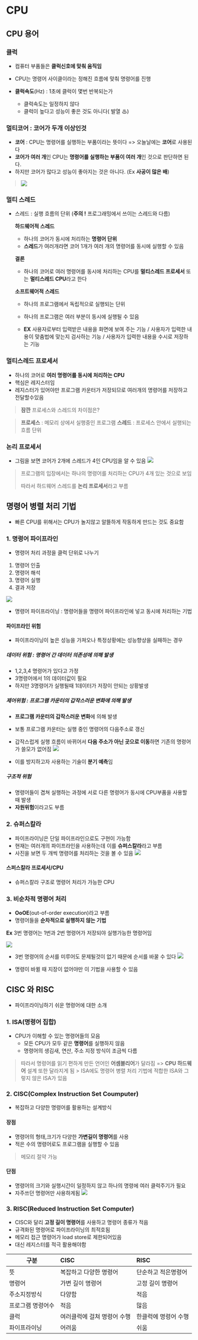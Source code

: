 
# CPU
## CPU 용어
### 클럭
+ 컴퓨터 부품들은 **클럭신호에 맞춰 움직임**

+ CPU는 명령어 사이클이라는 정해진 흐름에 맞춰 명령어를 진행

+ **클럭속도**(Hz) : 1초에 클럭이 몇번 반복되는가
	+ 클럭속도는 일정하지 않다
	+ 클럭이 높다고 성능이 좋은 것도 아니다( 발열 ♨)


### 멀티코어 : 코어가 두개 이상인것
+ **코어** : CPU는 명령어를 실행하는 부품이라는 뜻이다 => 오늘날에는 **코어**로 사용된다
+ **코어가 여러 개**인 CPU는 **명령어를 실행하는 부품이 여러 개**인 것으로 판단하면 된다.
+ 하지만 코어가 많다고 성능이 좋아지는 것은 아니다. (Ex **사공이 많은 배**)
> ![](https://i.imgur.com/pGttoB9.png)

### 멀티 스레드
+ 스레드 : 실행 흐름의 단위 (**주의 !** 프로그래밍에서 쓰이는 스레드와 다름)
	
	**하드웨어적 스레드**
	+ 하나의 코어가 동시에 처리하는 **명령어 단위**
	+ **스레드**가 여러개라면 코어 1개가 여러 개의 명령어를 동시에 실행할 수 있음
	
	**결론**
	+ 하나의 코어로 여러 명령어를 동시에 처리하는 CPU를 **멀티스레드 프로세서** 또는 **멀티스레드 CPU**라고 한다


	**소프트웨어적 스레드**
	+ 하나의 프로그램에서 독립적으로 실행되는 단위
	+ 하나의 프로그램은 여러 부분이 동시에 실행될 수 있음
	
	 + **EX** 사용자로부터 입력받은 내용을 화면에 보여 주는 기능 / 
	    사용자가 입력한 내용이 맞춤법에 맞는지 검사하는 기능 /
	    사용자가 입력한 내용을 수시로 저장하는 기능


### 멀티스레드 프로세서
+ 하나의 코어로 **여러 명령어를 동시에 처리하는 CPU**
+ 핵심은 레지스터임
+ 레지스터가 있어야만 프로그램 카운터가 저장되므로 여러개의 명령어를 저장하고 전달할수있음

> **잠깐** 프로세스와 스레드의 차이점은?

> **프로세스** : 메모리 상에서 실행중인 프로그램
> **스레드** : 프로세스 안에서 실행되는 흐름 단위


### 논리 프로세서
+ 그림을 보면 코어가 2개에 스레드가 4인 CPU임을 알 수 있음
  ![](https://i.imgur.com/i170p3s.png)

> 프로그램의 입장에서는 하나의 명령어를 처리하는 CPU가 4개 있는 것으로 보임
> 
> 따라서 하드웨어 스레드를 **논리 프로세서**라고 부름 


## 명령어 병렬 처리 기법
+ 빠른 CPU를 위해서는 CPU가 놀지않고 알뜰하게 작동하게 만드는 것도 중요함
### 1. 명령어 파이프라인
+ 명령어 처리 과정을 클럭 단위로 나누기
1. 명령어 인출
2. 명령어 해석
3. 명령어 실행
4. 결과 저장

![](https://i.imgur.com/yJxTC7q.png)

+ 명령어 파이프라이닝 : 명령어들을 명령어 파이프라인에 넣고 동시에 처리하는 기법
#### 파이프라인 위험
- 파이프라이닝이 높은 성능을 가져오나 특정상황에는 성능향상을 실패하는 경우
##### **데이터 위험** : 명령어 간 데이터 의존성에 의해 발생
+ 1,2,3,4 명령어가 있다고 가정
+ 3명령어에서 1의 데이터값이 필요
+ 하지만 3명령어가 실행될때 1데이터가 저장이 안되는 상황발생

##### **제어위험** : 프로그램 카운터의 갑작스러운 변화에 의해 발생
+ **프로그램 카운터의 갑작스러운 변화**에 의해 발생
+ 보통 프로그램 카운터는 실행 중인 명령어의 다음주소로 갱신
+ 갑작스럽게 실행 흐름이 바뀌어서 **다음 주소가 아닌 곳으로 이동**하면 기존의 명령어가 쓸모가 없어짐
![](https://i.imgur.com/9xiqbXz.png)

+ 이를 방지하고자 사용하는 기술이 **분기 예측**임

##### **구조적 위험**
- 명령어들이 겹쳐 실행하는 과정에 서로 다른 명령어가 동시에 CPU부품을 사용할 때 발생
- **자원위험**이라고도 부름


### 2. 슈퍼스칼라
+ 파이프라이닝은 단일 파이프라인으로도 구현이 가능함
+ 현재는 여러개의 파이프라인을 사용하는데 이를 **슈퍼스칼라**라고 부름
+ 사진을 보면 두 개씩 명령어를 처리하는 것을 볼 수 있음
![](https://i.imgur.com/SuX0YA1.png)


#### 스퍼스칼라 프로세서/CPU
+ 슈퍼스칼라 구조로 명령어 처리가 가능한 CPU

### 3. 비순차적 명령어 처리
+ **OoOE**(out-of-order execution)라고 부름
+ 명령어들을 **순차적으로 실행하지 않는 기법**

**Ex** 3번 명령어는 1번과 2번 명령어가 저장되야 실행가능한 명령어임

![](https://i.imgur.com/qsICwr6.png)
+ 3번 명령어의 순서를 미루어도 문제될것이 없기 때문에 순서를 바꿀 수 있다
![](https://i.imgur.com/hVXM61o.png)

+ 명령이 바뀔 때 지장이 없어야만 이 기법을 사용할 수 있음

## CISC 와 RISC
+ 파이프라이닝하기 쉬운 명령어에 대한 소개
### 1. ISA(**명령어 집합**)
+  CPU가 이해할 수 있는 명령어들의 모음 
	+ 모든 CPU가 모두 같은 **명령어**를 실행하지 않음
	+ 명령어의 생김새, 연산, 주소 지정 방식이 조금씩 다름

 > 따라서 명령어를 읽기 편하게 만든 언어인 **어셈블리어**가 달라짐 
     => **CPU 하드웨어** 설계 또한 달라지게 됨
     > ISA에도 명령어 병렬 처리 기법에 적합한 ISA와 그렇지 않은 ISA가 있음

### 2. CISC(Complex Instruction Set Coumputer)
+  복잡하고 다양한 명령어를 활용하는 설계방식

#### 장점
+ 명령어의 형태,크기가 다양한 **가변길이 명령어**를 사용
+ 적은 수의 명령어로도 프로그램을 실행할 수 있음
> 메모리 절약 가능
#### 단점
+ 명령어의 크기와 실행시간이 일정하지 않고 하나의 명령에 여러 클럭주기가 필요
+ 자주쓰던 명령어만 사용하게됨
![](https://i.imgur.com/TfjPOuf.png)

### 3. RISC(Reduced Instruction Set Computer)
+ CISC와 달리 **고정 길이 명령어**를 사용하고 명령어 종류가 적음
+ 규격화된 명령어로 파이프라이닝의 최적호됨
+ 메모리 접근 명령어가 load store로 제한되어있음
+ 대신 레지스터를 적극 활용해야함


| 구분              | CISC                        | RISC                 |
| ----------------- |:--------------------------- |:-------------------- |
| 뜻                | 복잡하고 다양한 명령어      | 단순하고 적은명령어  |
| 명령어            | 가변 길이 명령어            | 고정 길이 명령어     |
| 주소지정방식      | 다양함                      | 적음                 |
| 프로그램 명령어수 | 적음                        | 많음                 |
| 클럭              | 여러클럭에 걸쳐 명령어 수행 | 한클럭에 명령어 수행 |
| 파이프라이닝      | 어려움                      | 쉬움                 |
